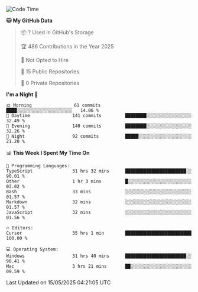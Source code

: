 <!--START_SECTION:waka-->
![Code Time](http://img.shields.io/badge/Code%20Time-7%2C022%20hrs%2017%20mins-blue)

**🐱 My GitHub Data** 

> 📦 ? Used in GitHub's Storage 
 > 
> 🏆 486 Contributions in the Year 2025
 > 
> 🚫 Not Opted to Hire
 > 
> 📜 15 Public Repositories 
 > 
> 🔑 0 Private Repositories 
 > 
**I'm a Night 🦉** 

```text
🌞 Morning                61 commits          ████░░░░░░░░░░░░░░░░░░░░░   14.06 % 
🌆 Daytime                141 commits         ████████░░░░░░░░░░░░░░░░░   32.49 % 
🌃 Evening                140 commits         ████████░░░░░░░░░░░░░░░░░   32.26 % 
🌙 Night                  92 commits          █████░░░░░░░░░░░░░░░░░░░░   21.20 % 
```


📊 **This Week I Spent My Time On** 

```text
💬 Programming Languages: 
TypeScript               31 hrs 32 mins      ███████████████████████░░   90.01 % 
Other                    1 hr 3 mins         █░░░░░░░░░░░░░░░░░░░░░░░░   03.02 % 
Bash                     33 mins             ░░░░░░░░░░░░░░░░░░░░░░░░░   01.57 % 
Markdown                 32 mins             ░░░░░░░░░░░░░░░░░░░░░░░░░   01.57 % 
JavaScript               32 mins             ░░░░░░░░░░░░░░░░░░░░░░░░░   01.56 % 

🔥 Editors: 
Cursor                   35 hrs 1 min        █████████████████████████   100.00 % 

💻 Operating System: 
Windows                  31 hrs 40 mins      ███████████████████████░░   90.41 % 
Mac                      3 hrs 21 mins       ██░░░░░░░░░░░░░░░░░░░░░░░   09.59 % 
```


 Last Updated on 15/05/2025 04:21:05 UTC
<!--END_SECTION:waka-->

